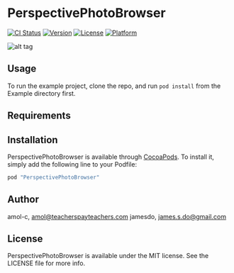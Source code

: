 # PerspectivePhotoBrowser

[![CI Status](http://img.shields.io/travis/amol-c/PerspectivePhotoBrowser.svg?style=flat)](https://travis-ci.org/amol-c/PerspectivePhotoBrowser)
[![Version](https://img.shields.io/cocoapods/v/PerspectivePhotoBrowser.svg?style=flat)](http://cocoapods.org/pods/PerspectivePhotoBrowser)
[![License](https://img.shields.io/cocoapods/l/PerspectivePhotoBrowser.svg?style=flat)](http://cocoapods.org/pods/PerspectivePhotoBrowser)
[![Platform](https://img.shields.io/cocoapods/p/PerspectivePhotoBrowser.svg?style=flat)](http://cocoapods.org/pods/PerspectivePhotoBrowser)


![alt tag](https://raw.githubusercontent.com/TeachersPayTeachers/ios/master/Perspective.gif)

## Usage

To run the example project, clone the repo, and run `pod install` from the Example directory first.

## Requirements

## Installation

PerspectivePhotoBrowser is available through [CocoaPods](http://cocoapods.org). To install
it, simply add the following line to your Podfile:

```ruby
pod "PerspectivePhotoBrowser"
```

## Author

amol-c, amol@teacherspayteachers.com
jamesdo, james.s.do@gmail.com

## License

PerspectivePhotoBrowser is available under the MIT license. See the LICENSE file for more info.
